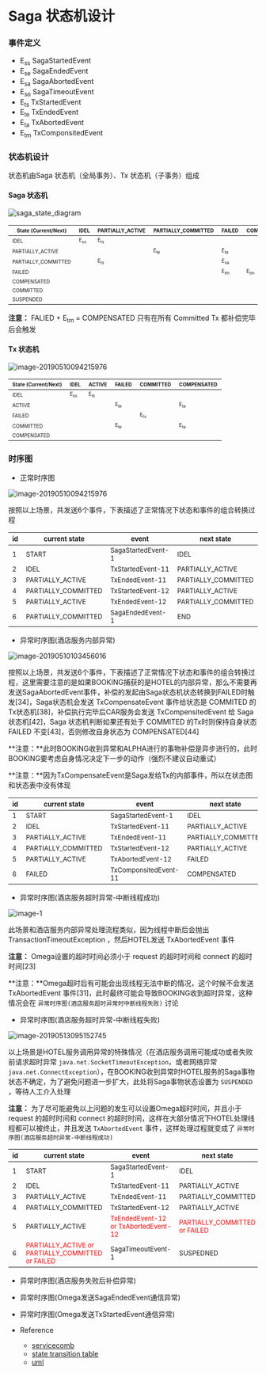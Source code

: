 # Saga 状态机设计

### 事件定义

- E<sub>ss</sub> SagaStartedEvent 
- E<sub>se</sub> SagaEndedEvent
- E<sub>sa</sub> SagaAbortedEvent
- E<sub>so</sub> SagaTimeoutEvent
- E<sub>ts</sub> TxStartedEvent
- E<sub>te</sub> TxEndedEvent
- E<sub>ta</sub> TxAbortedEvent
- E<sub>tm</sub> TxComponsitedEvent

### 状态机设计

状态机由Saga 状态机（全局事务）、Tx 状态机（子事务）组成

#### Saga 状态机

![saga_state_diagram](assets/saga_state_diagram.png)

| <font size=1>State (Current/Next)</font> | <font size=1>IDEL</font>           | <font size=1>PARTIALLY_ACTIVE</font> | <font size=1>PARTIALLY_COMMITTED</font> | <font size=1>FAILED</font>         | <font size=1>COMPENSATED</font>    | <font size=1>COMMITTED</font>      | <font size=1>SUSPENDED</font>                       |
| ---------------------------------------- | ---------------------------------- | ------------------------------------ | --------------------------------------- | ---------------------------------- | ---------------------------------- | ---------------------------------- | --------------------------------------------------- |
| <font size=1>IDEL</font>                 | <font size=1>E<sub>ss</sub></font> | <font size=1>E<sub>ts</sub></font>   |                                         |                                    |                                    |                                    | <font size=1>E<sub>se</sub> / E<sub>sa</sub></font> |
| <font size=1>PARTIALLY_ACTIVE</font>     |                                    |                                      | <font size=1>E<sub>te</sub></font>      | <font size=1>E<sub>ta</sub></font> |                                    |                                    | <font size=1>E<sub>so</sub></font>                  |
| <font size=1>PARTIALLY_COMMITTED</font>  |                                    | <font size=1>E<sub>ts</sub></font>   |                                         | <font size=1>E<sub>sa</sub></font> |                                    | <font size=1>E<sub>se</sub></font> |                                                     |
| <font size=1>FAILED</font>               |                                    |                                      |                                         | <font size=1>E<sub>tm</sub></font> | <font size=1>E<sub>tm</sub></font> |                                    |                                                     |
| <font size=1>COMPENSATED</font>          |                                    |                                      |                                         |                                    |                                    |                                    |                                                     |
| <font size=1>COMMITTED</font>            |                                    |                                      |                                         |                                    |                                    |                                    |                                                     |
| <font size=1>SUSPENDED</font>            |                                    |                                      |                                         |                                    |                                    |                                    |                                                     |

**注意：** FALIED + E<sub>tm</sub> = COMPENSATED 只有在所有 Committed Tx 都补偿完毕后会触发 

#### Tx 状态机

![image-20190510094215976](assets/tx_state_diagram.png)

| <font size=1>State (Current/Next)</font> | <font size=1>IDEL</font>           | <font size=1>ACTIVE</font>         | <font size=1>FAILED</font>         | <font size=1>COMMITTED</font>      | <font size=1>COMPENSATED</font>    |
| ---------------------------------------- | ---------------------------------- | ---------------------------------- | ---------------------------------- | ---------------------------------- | ---------------------------------- |
| <font size=1>IDEL</font>                 | <font size=1>E<sub>ss</sub></font> | <font size=1>E<sub>ts</sub></font> |                                    |                                    |                                    |
| <font size=1>ACTIVE</font>               |                                    |                                    | <font size=1>E<sub>te</sub></font> |                                    | <font size=1>E<sub>ta</sub></font> |
| <font size=1>FAILED</font>               |                                    |                                    |                                    | <font size=1>E<sub>ts</sub></font> |                                    |
| <font size=1>COMMITTED</font>            |                                    |                                    | <font size=1>E<sub>te</sub></font> |                                    | <font size=1>E<sub>ta</sub></font> |
| <font size=1>COMPENSATED</font>          |                                    |                                    |                                    |                                    |                                    |



### 时序图

* 正常时序图

![image-20190510094215976](assets/saga-sequence-successful-scenario.png)

按照以上场景，共发送6个事件，下表描述了正常情况下状态和事件的组合转换过程

| <font size=2>id</font> | <font size=2>current state</font>       | <font size=2>event</font>              | <font size=2>next state</font>          |
|----| ------------------- | ------------------ | ------------------- |
|<font size=2>1</font>| <font size=2>START</font>               | <font size=2>SagaStartedEvent-1</font> | <font size=2>IDEL</font>               |
|<font size=2>2</font>| <font size=2>IDEL</font>                | <font size=2>TxStartedEvent-11</font>  | <font size=2>PARTIALLY_ACTIVE</font>    |
|<font size=2>3</font>| <font size=2>PARTIALLY_ACTIVE</font>    | <font size=2>TxEndedEvent-11</font>    | <font size=2>PARTIALLY_COMMITTED</font> |
|<font size=2>4</font>| <font size=2>PARTIALLY_COMMITTED</font> | <font size=2>TxStartedEvent-12</font>  | <font size=2>PARTIALLY_ACTIVE</font>    |
|<font size=2>5</font>| <font size=2>PARTIALLY_ACTIVE</font>    | <font size=2>TxEndedEvent-12</font>    | <font size=2>PARTIALLY_COMMITTED</font> |
|<font size=2>6</font>| <font size=2>PARTIALLY_COMMITTED</font> | <font size=2>SagaEndedEvent-1</font>   | <font size=2>END</font>                 |


* 异常时序图(酒店服务内部异常)

![image-20190510103456016](assets/saga-sequence-hotel-inner-exception-scenario.png)

按照以上场景，共发送6个事件，下表描述了正常情况下状态和事件的组合转换过程，这里需要注意的是如果BOOKING捕获的是HOTEL的内部异常，那么不需要再发送SagaAbortedEvent事件，补偿的发起由Saga状态机状态转换到FAILED时触发[34]，Saga状态机会发送 TxCompensateEvent 事件给状态是 COMMITED 的Tx状态机[38]，补偿执行完毕后CAR服务会发送 TxCompensitedEvent 给 Saga 状态机[42]，Saga 状态机判断如果还有处于 COMMITED 的Tx时则保持自身状态 FAILED 不变[43]，否则修改自身状态为 COMPENSATED[44]

**注意：**此时BOOKING收到异常和ALPHA进行的事物补偿是异步进行的，此时BOOKING要考虑自身情况决定下一步的动作（强烈不建议自动重试）

**注意：**因为TxCompensateEvent是Saga发给Tx的内部事件，所以在状态图和状态表中没有体现

| <font size=2>id</font> | <font size=2>current state</font>       | <font size=2>event</font>              | <font size=2>next state</font>          |
|----| ------------------- | ------------------ | ------------------- |
|<font size=2>1</font>| <font size=2>START</font>             | <font size=2>SagaStartedEvent-1</font> | <font size=2>IDEL</font>                |
|<font size=2>2</font>| <font size=2>IDEL</font>                | <font size=2>TxStartedEvent-11</font>  | <font size=2>PARTIALLY_ACTIVE</font>    |
|<font size=2>3</font>| <font size=2>PARTIALLY_ACTIVE</font>    | <font size=2>TxEndedEvent-11</font>    | <font size=2>PARTIALLY_COMMITTED</font> |
|<font size=2>4</font>| <font size=2>PARTIALLY_COMMITTED</font> | <font size=2>TxStartedEvent-12</font>  | <font size=2>PARTIALLY_ACTIVE</font>    |
|<font size=2>5</font>| <font size=2>PARTIALLY_ACTIVE</font>    | <font size=2>TxAbortedEvent-12</font>  | <font size=2>FAILED</font> |
|<font size=2>6</font>| <font size=2>FAILED</font> | <font size=2>TxComponsitedEvent-11</font>   | <font size=2>COMPENSATED</font>                 |


* 异常时序图(酒店服务超时异常-中断线程成功)

![image-1](assets/saga-sequence-hotel-timeout-interrupted-exception-scenario.png)

此场景和酒店服务内部异常处理流程类似，因为线程中断后会抛出 TransactionTimeoutException ，然后HOTEL发送 TxAbortedEvent 事件

**注意：** Omega设置的超时时间必须小于 request 的超时时间和 connect 的超时时间[23]

**注意：**Omega超时后有可能会出现线程无法中断的情况，这个时候不会发送 TxAbortedEvent 事件[31]，此时最终可能会导致BOOKING收到超时异常，这种情况会在 `异常时序图(酒店服务超时异常时中断线程失败)` 讨论




* 异常时序图(酒店服务超时异常-中断线程失败)

![image-20190513095152745](assets/saga-sequence-hotel-timeout-non-interrupt-exception-scenario.png)

以上场景是HOTEL服务调用异常的特殊情况（在酒店服务调用可能成功或者失败前请求超时异常 `java.net.SocketTimeoutException`，或者网络异常 `java.net.ConnectException`），在BOOKING收到异常时HOTEL服务的Saga事物状态不确定，为了避免问题进一步扩大，此处将Saga事物状态设置为 `SUSPENDED` ，等待人工介入处理

**注意：** 为了尽可能避免以上问题的发生可以设置Omega超时时间，并且小于 request 的超时时间和 connect 的超时时间，这样在大部分情况下HOTEL处理线程都可以被终止，并且发送 `TxAbortedEvent` 事件，这样处理过程就变成了 `异常时序图(酒店服务超时异常-中断线程成功)`

| <font size=2>id</font> | <font size=2>current state</font>                            | <font size=2>event</font>                                    | <font size=2>next state</font>                              |
| ---------------------- | ------------------------------------------------------------ | ------------------------------------------------------------ | ----------------------------------------------------------- |
| <font size=2>1</font>  | <font size=2>START</font>                                    | <font size=2>SagaStartedEvent-1</font>                       | <font size=2>IDEL</font>                                    |
| <font size=2>2</font>  | <font size=2>IDEL</font>                                     | <font size=2>TxStartedEvent-11</font>                        | <font size=2>PARTIALLY_ACTIVE</font>                        |
| <font size=2>3</font>  | <font size=2>PARTIALLY_ACTIVE</font>                         | <font size=2>TxEndedEvent-11</font>                          | <font size=2>PARTIALLY_COMMITTED</font>                     |
| <font size=2>4</font>  | <font size=2>PARTIALLY_COMMITTED</font>                      | <font size=2>TxStartedEvent-12</font>                        | <font size=2>PARTIALLY_ACTIVE</font>                        |
| <font size=2>5</font>  | <font size=2>PARTIALLY_ACTIVE</font>                         | <font size=2 color=red>TxEndedEvent-12 or TxAbortedEvent-12</font> | <font size=2 color=red>PARTIALLY_COMMITTED or FAILED</font> |
| <font size=2>6</font>  | <font size=2 color=red>PARTIALLY_ACTIVE or PARTIALLY_COMMITTED or FAILED</font> | <font size=2>SagaTimeoutEvent-1</font>                       | <font size=2>SUSPEDNED</font>                               |


* 异常时序图(酒店服务失败后补偿异常)
* 异常时序图(Omega发送SagaEndedEvent通信异常)
* 异常时序图(Omega发送TxStartedEvent通信异常)


* Reference

  * [servicecomb](https://cwiki.apache.org/confluence/display/SERVICECOMB/Using+StateMachine+for+tracing+the+transaction+states)
  * [state transition table](https://en.wikipedia.org/wiki/State_transition_table)
  * [uml](http://plantuml.com/en/)



